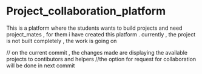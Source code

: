 # Project_collaboration_platform
This is a platform where the students wants to build projects and need project_mates , for them i have created this platform . currently , the project is not built completely , the work is going on

// on the current commit , the changes made are displaying the available projects to contibutors and helpers 
//the option for request for collaboration will be done in next commit 